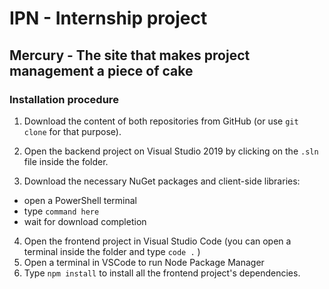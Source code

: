 # IPN - Internship project
## Mercury - The site that makes project management a piece of cake

### Installation procedure

1. Download the content of both repositories from GitHub (or use `git clone` for that purpose).

2. Open the backend project on Visual Studio 2019 by clicking on the `.sln` file inside the folder.

3. Download the necessary NuGet packages and client-side libraries:
 
 - open a PowerShell terminal
 - type `command here` 
 - wait for download completion

4. Open the frontend project in Visual Studio Code (you can open a terminal inside the folder and type `code .` )
5. Open a terminal in VSCode to run Node Package Manager
6. Type `npm install` to install all the frontend project's dependencies.

